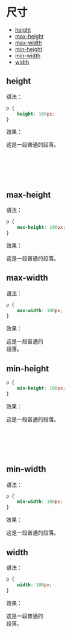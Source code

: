 # 尺寸

* [height](#height)
* [max-height](#max-height)
* [max-width](#max-width)
* [min-height](#min-height)
* [min-width](#min-width)
* [width](#width)

## height

语法：

```css
p {
    height: 100px;
}
```

效果：

<section>
    <p style="height: 100px;">这是一段普通的段落。</p>
</section>

## max-height

语法：

```css
p {
    max-height: 100px;
}
```

效果：

<section>
    <p style="max-height: 100px;">这是一段普通的段落。</p>
</section>

## max-width

语法：

```css
p {
    max-width: 100px;
}
```

效果：

<section>
    <p style="max-width: 100px;">这是一段普通的段落。</p>
</section>

## min-height

```css
p {
    min-height: 100px;
}
```

效果：

<section>
    <p style="min-height: 100px;">这是一段普通的段落。</p>
</section>

## min-width

语法：

```css
p {
    min-width: 100px;
}
```

效果：

<section>
    <p style="min-width: 100px;">这是一段普通的段落。</p>
</section>

## width

语法：

```css
p {
    width: 100px;
}
```

效果：

<section>
    <p style="width: 100px;">这是一段普通的段落。</p>
</section>